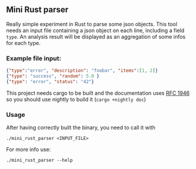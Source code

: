 ## Mini Rust parser

Really simple experiment in Rust to parse some json objects.
This tool needs an input file containing a json object on each line, including a field `type`.
An analysis result will be displayed as an aggregation of some infos for each type.

### Example file input:
```json
{"type":"error", "description": "foobar", "items":[1, 2]}
{"type": "success", "random": 5.0 }
{"type": "error", "status": "42"}
```

This project needs cargo to be built 
and the documentation uses [RFC 1946](https://rust-lang.github.io/rfcs/1946-intra-rustdoc-links.html)
so you should use nightly to build it (`cargo +nightly doc`)

### Usage
After having correctly built the binary, you need to call it with
```shell script
./mini_rust_parser <INPUT_FILE>
```
For more info use:
```shell script
./mini_rust_parser --help
```
